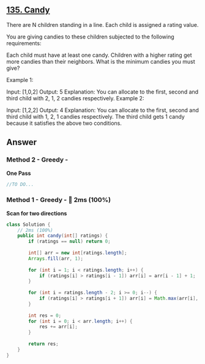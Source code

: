## [135. Candy](https://leetcode.com/problems/candy/)

There are N children standing in a line. Each child is assigned a rating value.

You are giving candies to these children subjected to the following requirements:

Each child must have at least one candy.
Children with a higher rating get more candies than their neighbors.
What is the minimum candies you must give?

Example 1:

Input: [1,0,2]
Output: 5
Explanation: You can allocate to the first, second and third child with 2, 1, 2 candies respectively.
Example 2:

Input: [1,2,2]
Output: 4
Explanation: You can allocate to the first, second and third child with 1, 2, 1 candies respectively.
             The third child gets 1 candy because it satisfies the above two conditions.

## Answer
### Method 2 - Greedy -
**One Pass**
```java
//TO DO...
```

### Method 1 - Greedy - :rocket: 2ms (100%)
**Scan for two directions**
```java
class Solution {
    // 2ms (100%)
    public int candy(int[] ratings) {
        if (ratings == null) return 0;
        
        int[] arr = new int[ratings.length];
        Arrays.fill(arr, 1);
        
        for (int i = 1; i < ratings.length; i++) {
            if (ratings[i] > ratings[i - 1]) arr[i] = arr[i - 1] + 1;
        }
        
        for (int i = ratings.length - 2; i >= 0; i--) {
            if (ratings[i] > ratings[i + 1]) arr[i] = Math.max(arr[i], arr[i + 1] + 1);
        }
        
        int res = 0;
        for (int i = 0; i < arr.length; i++) {
            res += arr[i];
        }
        
        return res;
    }
}
```
